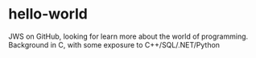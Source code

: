 # hello-world

JWS on GitHub, looking for learn more about the world of programming.  
Background in C, with some exposure to C++/SQL/.NET/Python
